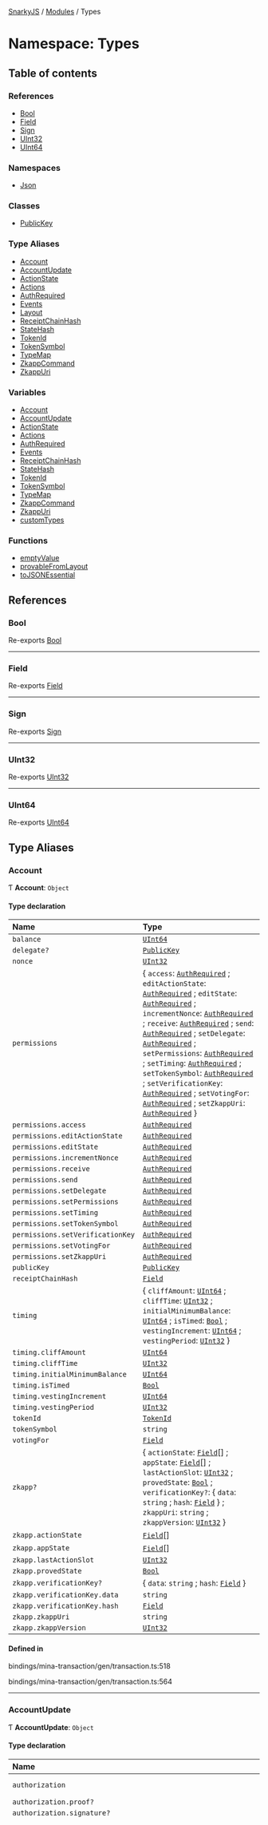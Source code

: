 [SnarkyJS](../README.md) / [Modules](../modules.md) / Types

# Namespace: Types

## Table of contents

### References

- [Bool](Types.md#bool)
- [Field](Types.md#field)
- [Sign](Types.md#sign)
- [UInt32](Types.md#uint32)
- [UInt64](Types.md#uint64)

### Namespaces

- [Json](Types.Json.md)

### Classes

- [PublicKey](../classes/Types.PublicKey.md)

### Type Aliases

- [Account](Types.md#account)
- [AccountUpdate](Types.md#accountupdate)
- [ActionState](Types.md#actionstate)
- [Actions](Types.md#actions)
- [AuthRequired](Types.md#authrequired)
- [Events](Types.md#events)
- [Layout](Types.md#layout)
- [ReceiptChainHash](Types.md#receiptchainhash)
- [StateHash](Types.md#statehash)
- [TokenId](Types.md#tokenid)
- [TokenSymbol](Types.md#tokensymbol)
- [TypeMap](Types.md#typemap)
- [ZkappCommand](Types.md#zkappcommand)
- [ZkappUri](Types.md#zkappuri)

### Variables

- [Account](Types.md#account-1)
- [AccountUpdate](Types.md#accountupdate-1)
- [ActionState](Types.md#actionstate-1)
- [Actions](Types.md#actions-1)
- [AuthRequired](Types.md#authrequired-1)
- [Events](Types.md#events-1)
- [ReceiptChainHash](Types.md#receiptchainhash-1)
- [StateHash](Types.md#statehash-1)
- [TokenId](Types.md#tokenid-1)
- [TokenSymbol](Types.md#tokensymbol-1)
- [TypeMap](Types.md#typemap-1)
- [ZkappCommand](Types.md#zkappcommand-1)
- [ZkappUri](Types.md#zkappuri-1)
- [customTypes](Types.md#customtypes)

### Functions

- [emptyValue](Types.md#emptyvalue)
- [provableFromLayout](Types.md#provablefromlayout)
- [toJSONEssential](Types.md#tojsonessential)

## References

### Bool

Re-exports [Bool](../modules.md#bool-1)

___

### Field

Re-exports [Field](../modules.md#field-1)

___

### Sign

Re-exports [Sign](../classes/Sign.md)

___

### UInt32

Re-exports [UInt32](../classes/UInt32.md)

___

### UInt64

Re-exports [UInt64](../classes/UInt64.md)

## Type Aliases

### Account

Ƭ **Account**: `Object`

#### Type declaration

| Name | Type |
| :------ | :------ |
| `balance` | [`UInt64`](../classes/UInt64.md) |
| `delegate?` | [`PublicKey`](../classes/Types.PublicKey.md) |
| `nonce` | [`UInt32`](../classes/UInt32.md) |
| `permissions` | { `access`: [`AuthRequired`](Types.md#authrequired-1) ; `editActionState`: [`AuthRequired`](Types.md#authrequired-1) ; `editState`: [`AuthRequired`](Types.md#authrequired-1) ; `incrementNonce`: [`AuthRequired`](Types.md#authrequired-1) ; `receive`: [`AuthRequired`](Types.md#authrequired-1) ; `send`: [`AuthRequired`](Types.md#authrequired-1) ; `setDelegate`: [`AuthRequired`](Types.md#authrequired-1) ; `setPermissions`: [`AuthRequired`](Types.md#authrequired-1) ; `setTiming`: [`AuthRequired`](Types.md#authrequired-1) ; `setTokenSymbol`: [`AuthRequired`](Types.md#authrequired-1) ; `setVerificationKey`: [`AuthRequired`](Types.md#authrequired-1) ; `setVotingFor`: [`AuthRequired`](Types.md#authrequired-1) ; `setZkappUri`: [`AuthRequired`](Types.md#authrequired-1)  } |
| `permissions.access` | [`AuthRequired`](Types.md#authrequired-1) |
| `permissions.editActionState` | [`AuthRequired`](Types.md#authrequired-1) |
| `permissions.editState` | [`AuthRequired`](Types.md#authrequired-1) |
| `permissions.incrementNonce` | [`AuthRequired`](Types.md#authrequired-1) |
| `permissions.receive` | [`AuthRequired`](Types.md#authrequired-1) |
| `permissions.send` | [`AuthRequired`](Types.md#authrequired-1) |
| `permissions.setDelegate` | [`AuthRequired`](Types.md#authrequired-1) |
| `permissions.setPermissions` | [`AuthRequired`](Types.md#authrequired-1) |
| `permissions.setTiming` | [`AuthRequired`](Types.md#authrequired-1) |
| `permissions.setTokenSymbol` | [`AuthRequired`](Types.md#authrequired-1) |
| `permissions.setVerificationKey` | [`AuthRequired`](Types.md#authrequired-1) |
| `permissions.setVotingFor` | [`AuthRequired`](Types.md#authrequired-1) |
| `permissions.setZkappUri` | [`AuthRequired`](Types.md#authrequired-1) |
| `publicKey` | [`PublicKey`](../classes/Types.PublicKey.md) |
| `receiptChainHash` | [`Field`](../modules.md#field-1) |
| `timing` | { `cliffAmount`: [`UInt64`](../classes/UInt64.md) ; `cliffTime`: [`UInt32`](../classes/UInt32.md) ; `initialMinimumBalance`: [`UInt64`](../classes/UInt64.md) ; `isTimed`: [`Bool`](../modules.md#bool-1) ; `vestingIncrement`: [`UInt64`](../classes/UInt64.md) ; `vestingPeriod`: [`UInt32`](../classes/UInt32.md)  } |
| `timing.cliffAmount` | [`UInt64`](../classes/UInt64.md) |
| `timing.cliffTime` | [`UInt32`](../classes/UInt32.md) |
| `timing.initialMinimumBalance` | [`UInt64`](../classes/UInt64.md) |
| `timing.isTimed` | [`Bool`](../modules.md#bool-1) |
| `timing.vestingIncrement` | [`UInt64`](../classes/UInt64.md) |
| `timing.vestingPeriod` | [`UInt32`](../classes/UInt32.md) |
| `tokenId` | [`TokenId`](Types.md#tokenid-1) |
| `tokenSymbol` | `string` |
| `votingFor` | [`Field`](../modules.md#field-1) |
| `zkapp?` | { `actionState`: [`Field`](../modules.md#field-1)[] ; `appState`: [`Field`](../modules.md#field-1)[] ; `lastActionSlot`: [`UInt32`](../classes/UInt32.md) ; `provedState`: [`Bool`](../modules.md#bool-1) ; `verificationKey?`: { `data`: `string` ; `hash`: [`Field`](../modules.md#field-1)  } ; `zkappUri`: `string` ; `zkappVersion`: [`UInt32`](../classes/UInt32.md)  } |
| `zkapp.actionState` | [`Field`](../modules.md#field-1)[] |
| `zkapp.appState` | [`Field`](../modules.md#field-1)[] |
| `zkapp.lastActionSlot` | [`UInt32`](../classes/UInt32.md) |
| `zkapp.provedState` | [`Bool`](../modules.md#bool-1) |
| `zkapp.verificationKey?` | { `data`: `string` ; `hash`: [`Field`](../modules.md#field-1)  } |
| `zkapp.verificationKey.data` | `string` |
| `zkapp.verificationKey.hash` | [`Field`](../modules.md#field-1) |
| `zkapp.zkappUri` | `string` |
| `zkapp.zkappVersion` | [`UInt32`](../classes/UInt32.md) |

#### Defined in

bindings/mina-transaction/gen/transaction.ts:518

bindings/mina-transaction/gen/transaction.ts:564

___

### AccountUpdate

Ƭ **AccountUpdate**: `Object`

#### Type declaration

| Name | Type |
| :------ | :------ |
| `authorization` | { `proof?`: `string` ; `signature?`: `string`  } |
| `authorization.proof?` | `string` |
| `authorization.signature?` | `string` |
| `body` | { `actions`: { `data`: [`Field`](../modules.md#field-1)[][] ; `hash`: [`Field`](../modules.md#field-1)  } ; `authorizationKind`: { `isProved`: [`Bool`](../modules.md#bool-1) ; `isSigned`: [`Bool`](../modules.md#bool-1) ; `verificationKeyHash`: [`Field`](../modules.md#field-1)  } ; `balanceChange`: { `magnitude`: [`UInt64`](../classes/UInt64.md) ; `sgn`: [`Sign`](../classes/Sign.md)  } ; `callData`: [`Field`](../modules.md#field-1) ; `callDepth`: `number` ; `events`: { `data`: [`Field`](../modules.md#field-1)[][] ; `hash`: [`Field`](../modules.md#field-1)  } ; `implicitAccountCreationFee`: [`Bool`](../modules.md#bool-1) ; `incrementNonce`: [`Bool`](../modules.md#bool-1) ; `mayUseToken`: { `inheritFromParent`: [`Bool`](../modules.md#bool-1) ; `parentsOwnToken`: [`Bool`](../modules.md#bool-1)  } ; `preconditions`: { `account`: { `actionState`: { `isSome`: [`Bool`](../modules.md#bool-1) ; `value`: [`Field`](../modules.md#field-1)  } ; `balance`: { `isSome`: [`Bool`](../modules.md#bool-1) ; `value`: { `lower`: [`UInt64`](../classes/UInt64.md) ; `upper`: [`UInt64`](../classes/UInt64.md)  }  } ; `delegate`: { `isSome`: [`Bool`](../modules.md#bool-1) ; `value`: [`PublicKey`](../classes/Types.PublicKey.md)  } ; `isNew`: { `isSome`: [`Bool`](../modules.md#bool-1) ; `value`: [`Bool`](../modules.md#bool-1)  } ; `nonce`: { `isSome`: [`Bool`](../modules.md#bool-1) ; `value`: { `lower`: [`UInt32`](../classes/UInt32.md) ; `upper`: [`UInt32`](../classes/UInt32.md)  }  } ; `provedState`: { `isSome`: [`Bool`](../modules.md#bool-1) ; `value`: [`Bool`](../modules.md#bool-1)  } ; `receiptChainHash`: { `isSome`: [`Bool`](../modules.md#bool-1) ; `value`: [`Field`](../modules.md#field-1)  } ; `state`: { `isSome`: [`Bool`](../modules.md#bool-1) ; `value`: [`Field`](../modules.md#field-1)  }[]  } ; `network`: { `blockchainLength`: { `isSome`: [`Bool`](../modules.md#bool-1) ; `value`: { `lower`: [`UInt32`](../classes/UInt32.md) ; `upper`: [`UInt32`](../classes/UInt32.md)  }  } ; `globalSlotSinceGenesis`: { `isSome`: [`Bool`](../modules.md#bool-1) ; `value`: { `lower`: [`UInt32`](../classes/UInt32.md) ; `upper`: [`UInt32`](../classes/UInt32.md)  }  } ; `minWindowDensity`: { `isSome`: [`Bool`](../modules.md#bool-1) ; `value`: { `lower`: [`UInt32`](../classes/UInt32.md) ; `upper`: [`UInt32`](../classes/UInt32.md)  }  } ; `nextEpochData`: { `epochLength`: { `isSome`: [`Bool`](../modules.md#bool-1) ; `value`: { `lower`: [`UInt32`](../classes/UInt32.md) ; `upper`: [`UInt32`](../classes/UInt32.md)  }  } ; `ledger`: { `hash`: { `isSome`: [`Bool`](../modules.md#bool-1) ; `value`: [`Field`](../modules.md#field-1)  } ; `totalCurrency`: { `isSome`: [`Bool`](../modules.md#bool-1) ; `value`: { `lower`: [`UInt64`](../classes/UInt64.md) ; `upper`: [`UInt64`](../classes/UInt64.md)  }  }  } ; `lockCheckpoint`: { `isSome`: [`Bool`](../modules.md#bool-1) ; `value`: [`Field`](../modules.md#field-1)  } ; `seed`: { `isSome`: [`Bool`](../modules.md#bool-1) ; `value`: [`Field`](../modules.md#field-1)  } ; `startCheckpoint`: { `isSome`: [`Bool`](../modules.md#bool-1) ; `value`: [`Field`](../modules.md#field-1)  }  } ; `snarkedLedgerHash`: { `isSome`: [`Bool`](../modules.md#bool-1) ; `value`: [`Field`](../modules.md#field-1)  } ; `stakingEpochData`: { `epochLength`: { `isSome`: [`Bool`](../modules.md#bool-1) ; `value`: { `lower`: [`UInt32`](../classes/UInt32.md) ; `upper`: [`UInt32`](../classes/UInt32.md)  }  } ; `ledger`: { `hash`: { `isSome`: [`Bool`](../modules.md#bool-1) ; `value`: [`Field`](../modules.md#field-1)  } ; `totalCurrency`: { `isSome`: [`Bool`](../modules.md#bool-1) ; `value`: { `lower`: [`UInt64`](../classes/UInt64.md) ; `upper`: [`UInt64`](../classes/UInt64.md)  }  }  } ; `lockCheckpoint`: { `isSome`: [`Bool`](../modules.md#bool-1) ; `value`: [`Field`](../modules.md#field-1)  } ; `seed`: { `isSome`: [`Bool`](../modules.md#bool-1) ; `value`: [`Field`](../modules.md#field-1)  } ; `startCheckpoint`: { `isSome`: [`Bool`](../modules.md#bool-1) ; `value`: [`Field`](../modules.md#field-1)  }  } ; `totalCurrency`: { `isSome`: [`Bool`](../modules.md#bool-1) ; `value`: { `lower`: [`UInt64`](../classes/UInt64.md) ; `upper`: [`UInt64`](../classes/UInt64.md)  }  }  } ; `validWhile`: { `isSome`: [`Bool`](../modules.md#bool-1) ; `value`: { `lower`: [`UInt32`](../classes/UInt32.md) ; `upper`: [`UInt32`](../classes/UInt32.md)  }  }  } ; `publicKey`: [`PublicKey`](../classes/Types.PublicKey.md) ; `tokenId`: [`TokenId`](Types.md#tokenid-1) ; `update`: { `appState`: { `isSome`: [`Bool`](../modules.md#bool-1) ; `value`: [`Field`](../modules.md#field-1)  }[] ; `delegate`: { `isSome`: [`Bool`](../modules.md#bool-1) ; `value`: [`PublicKey`](../classes/Types.PublicKey.md)  } ; `permissions`: { `isSome`: [`Bool`](../modules.md#bool-1) ; `value`: { `access`: [`AuthRequired`](Types.md#authrequired-1) ; `editActionState`: [`AuthRequired`](Types.md#authrequired-1) ; `editState`: [`AuthRequired`](Types.md#authrequired-1) ; `incrementNonce`: [`AuthRequired`](Types.md#authrequired-1) ; `receive`: [`AuthRequired`](Types.md#authrequired-1) ; `send`: [`AuthRequired`](Types.md#authrequired-1) ; `setDelegate`: [`AuthRequired`](Types.md#authrequired-1) ; `setPermissions`: [`AuthRequired`](Types.md#authrequired-1) ; `setTiming`: [`AuthRequired`](Types.md#authrequired-1) ; `setTokenSymbol`: [`AuthRequired`](Types.md#authrequired-1) ; `setVerificationKey`: [`AuthRequired`](Types.md#authrequired-1) ; `setVotingFor`: [`AuthRequired`](Types.md#authrequired-1) ; `setZkappUri`: [`AuthRequired`](Types.md#authrequired-1)  }  } ; `timing`: { `isSome`: [`Bool`](../modules.md#bool-1) ; `value`: { `cliffAmount`: [`UInt64`](../classes/UInt64.md) ; `cliffTime`: [`UInt32`](../classes/UInt32.md) ; `initialMinimumBalance`: [`UInt64`](../classes/UInt64.md) ; `vestingIncrement`: [`UInt64`](../classes/UInt64.md) ; `vestingPeriod`: [`UInt32`](../classes/UInt32.md)  }  } ; `tokenSymbol`: { `isSome`: [`Bool`](../modules.md#bool-1) ; `value`: { `field`: [`Field`](../modules.md#field-1) ; `symbol`: `string`  }  } ; `verificationKey`: { `isSome`: [`Bool`](../modules.md#bool-1) ; `value`: { `data`: `string` ; `hash`: [`Field`](../modules.md#field-1)  }  } ; `votingFor`: { `isSome`: [`Bool`](../modules.md#bool-1) ; `value`: [`Field`](../modules.md#field-1)  } ; `zkappUri`: { `isSome`: [`Bool`](../modules.md#bool-1) ; `value`: { `data`: `string` ; `hash`: [`Field`](../modules.md#field-1)  }  }  } ; `useFullCommitment`: [`Bool`](../modules.md#bool-1)  } |
| `body.actions` | { `data`: [`Field`](../modules.md#field-1)[][] ; `hash`: [`Field`](../modules.md#field-1)  } |
| `body.actions.data` | [`Field`](../modules.md#field-1)[][] |
| `body.actions.hash` | [`Field`](../modules.md#field-1) |
| `body.authorizationKind` | { `isProved`: [`Bool`](../modules.md#bool-1) ; `isSigned`: [`Bool`](../modules.md#bool-1) ; `verificationKeyHash`: [`Field`](../modules.md#field-1)  } |
| `body.authorizationKind.isProved` | [`Bool`](../modules.md#bool-1) |
| `body.authorizationKind.isSigned` | [`Bool`](../modules.md#bool-1) |
| `body.authorizationKind.verificationKeyHash` | [`Field`](../modules.md#field-1) |
| `body.balanceChange` | { `magnitude`: [`UInt64`](../classes/UInt64.md) ; `sgn`: [`Sign`](../classes/Sign.md)  } |
| `body.balanceChange.magnitude` | [`UInt64`](../classes/UInt64.md) |
| `body.balanceChange.sgn` | [`Sign`](../classes/Sign.md) |
| `body.callData` | [`Field`](../modules.md#field-1) |
| `body.callDepth` | `number` |
| `body.events` | { `data`: [`Field`](../modules.md#field-1)[][] ; `hash`: [`Field`](../modules.md#field-1)  } |
| `body.events.data` | [`Field`](../modules.md#field-1)[][] |
| `body.events.hash` | [`Field`](../modules.md#field-1) |
| `body.implicitAccountCreationFee` | [`Bool`](../modules.md#bool-1) |
| `body.incrementNonce` | [`Bool`](../modules.md#bool-1) |
| `body.mayUseToken` | { `inheritFromParent`: [`Bool`](../modules.md#bool-1) ; `parentsOwnToken`: [`Bool`](../modules.md#bool-1)  } |
| `body.mayUseToken.inheritFromParent` | [`Bool`](../modules.md#bool-1) |
| `body.mayUseToken.parentsOwnToken` | [`Bool`](../modules.md#bool-1) |
| `body.preconditions` | { `account`: { `actionState`: { `isSome`: [`Bool`](../modules.md#bool-1) ; `value`: [`Field`](../modules.md#field-1)  } ; `balance`: { `isSome`: [`Bool`](../modules.md#bool-1) ; `value`: { `lower`: [`UInt64`](../classes/UInt64.md) ; `upper`: [`UInt64`](../classes/UInt64.md)  }  } ; `delegate`: { `isSome`: [`Bool`](../modules.md#bool-1) ; `value`: [`PublicKey`](../classes/Types.PublicKey.md)  } ; `isNew`: { `isSome`: [`Bool`](../modules.md#bool-1) ; `value`: [`Bool`](../modules.md#bool-1)  } ; `nonce`: { `isSome`: [`Bool`](../modules.md#bool-1) ; `value`: { `lower`: [`UInt32`](../classes/UInt32.md) ; `upper`: [`UInt32`](../classes/UInt32.md)  }  } ; `provedState`: { `isSome`: [`Bool`](../modules.md#bool-1) ; `value`: [`Bool`](../modules.md#bool-1)  } ; `receiptChainHash`: { `isSome`: [`Bool`](../modules.md#bool-1) ; `value`: [`Field`](../modules.md#field-1)  } ; `state`: { `isSome`: [`Bool`](../modules.md#bool-1) ; `value`: [`Field`](../modules.md#field-1)  }[]  } ; `network`: { `blockchainLength`: { `isSome`: [`Bool`](../modules.md#bool-1) ; `value`: { `lower`: [`UInt32`](../classes/UInt32.md) ; `upper`: [`UInt32`](../classes/UInt32.md)  }  } ; `globalSlotSinceGenesis`: { `isSome`: [`Bool`](../modules.md#bool-1) ; `value`: { `lower`: [`UInt32`](../classes/UInt32.md) ; `upper`: [`UInt32`](../classes/UInt32.md)  }  } ; `minWindowDensity`: { `isSome`: [`Bool`](../modules.md#bool-1) ; `value`: { `lower`: [`UInt32`](../classes/UInt32.md) ; `upper`: [`UInt32`](../classes/UInt32.md)  }  } ; `nextEpochData`: { `epochLength`: { `isSome`: [`Bool`](../modules.md#bool-1) ; `value`: { `lower`: [`UInt32`](../classes/UInt32.md) ; `upper`: [`UInt32`](../classes/UInt32.md)  }  } ; `ledger`: { `hash`: { `isSome`: [`Bool`](../modules.md#bool-1) ; `value`: [`Field`](../modules.md#field-1)  } ; `totalCurrency`: { `isSome`: [`Bool`](../modules.md#bool-1) ; `value`: { `lower`: [`UInt64`](../classes/UInt64.md) ; `upper`: [`UInt64`](../classes/UInt64.md)  }  }  } ; `lockCheckpoint`: { `isSome`: [`Bool`](../modules.md#bool-1) ; `value`: [`Field`](../modules.md#field-1)  } ; `seed`: { `isSome`: [`Bool`](../modules.md#bool-1) ; `value`: [`Field`](../modules.md#field-1)  } ; `startCheckpoint`: { `isSome`: [`Bool`](../modules.md#bool-1) ; `value`: [`Field`](../modules.md#field-1)  }  } ; `snarkedLedgerHash`: { `isSome`: [`Bool`](../modules.md#bool-1) ; `value`: [`Field`](../modules.md#field-1)  } ; `stakingEpochData`: { `epochLength`: { `isSome`: [`Bool`](../modules.md#bool-1) ; `value`: { `lower`: [`UInt32`](../classes/UInt32.md) ; `upper`: [`UInt32`](../classes/UInt32.md)  }  } ; `ledger`: { `hash`: { `isSome`: [`Bool`](../modules.md#bool-1) ; `value`: [`Field`](../modules.md#field-1)  } ; `totalCurrency`: { `isSome`: [`Bool`](../modules.md#bool-1) ; `value`: { `lower`: [`UInt64`](../classes/UInt64.md) ; `upper`: [`UInt64`](../classes/UInt64.md)  }  }  } ; `lockCheckpoint`: { `isSome`: [`Bool`](../modules.md#bool-1) ; `value`: [`Field`](../modules.md#field-1)  } ; `seed`: { `isSome`: [`Bool`](../modules.md#bool-1) ; `value`: [`Field`](../modules.md#field-1)  } ; `startCheckpoint`: { `isSome`: [`Bool`](../modules.md#bool-1) ; `value`: [`Field`](../modules.md#field-1)  }  } ; `totalCurrency`: { `isSome`: [`Bool`](../modules.md#bool-1) ; `value`: { `lower`: [`UInt64`](../classes/UInt64.md) ; `upper`: [`UInt64`](../classes/UInt64.md)  }  }  } ; `validWhile`: { `isSome`: [`Bool`](../modules.md#bool-1) ; `value`: { `lower`: [`UInt32`](../classes/UInt32.md) ; `upper`: [`UInt32`](../classes/UInt32.md)  }  }  } |
| `body.preconditions.account` | { `actionState`: { `isSome`: [`Bool`](../modules.md#bool-1) ; `value`: [`Field`](../modules.md#field-1)  } ; `balance`: { `isSome`: [`Bool`](../modules.md#bool-1) ; `value`: { `lower`: [`UInt64`](../classes/UInt64.md) ; `upper`: [`UInt64`](../classes/UInt64.md)  }  } ; `delegate`: { `isSome`: [`Bool`](../modules.md#bool-1) ; `value`: [`PublicKey`](../classes/Types.PublicKey.md)  } ; `isNew`: { `isSome`: [`Bool`](../modules.md#bool-1) ; `value`: [`Bool`](../modules.md#bool-1)  } ; `nonce`: { `isSome`: [`Bool`](../modules.md#bool-1) ; `value`: { `lower`: [`UInt32`](../classes/UInt32.md) ; `upper`: [`UInt32`](../classes/UInt32.md)  }  } ; `provedState`: { `isSome`: [`Bool`](../modules.md#bool-1) ; `value`: [`Bool`](../modules.md#bool-1)  } ; `receiptChainHash`: { `isSome`: [`Bool`](../modules.md#bool-1) ; `value`: [`Field`](../modules.md#field-1)  } ; `state`: { `isSome`: [`Bool`](../modules.md#bool-1) ; `value`: [`Field`](../modules.md#field-1)  }[]  } |
| `body.preconditions.account.actionState` | { `isSome`: [`Bool`](../modules.md#bool-1) ; `value`: [`Field`](../modules.md#field-1)  } |
| `body.preconditions.account.actionState.isSome` | [`Bool`](../modules.md#bool-1) |
| `body.preconditions.account.actionState.value` | [`Field`](../modules.md#field-1) |
| `body.preconditions.account.balance` | { `isSome`: [`Bool`](../modules.md#bool-1) ; `value`: { `lower`: [`UInt64`](../classes/UInt64.md) ; `upper`: [`UInt64`](../classes/UInt64.md)  }  } |
| `body.preconditions.account.balance.isSome` | [`Bool`](../modules.md#bool-1) |
| `body.preconditions.account.balance.value` | { `lower`: [`UInt64`](../classes/UInt64.md) ; `upper`: [`UInt64`](../classes/UInt64.md)  } |
| `body.preconditions.account.balance.value.lower` | [`UInt64`](../classes/UInt64.md) |
| `body.preconditions.account.balance.value.upper` | [`UInt64`](../classes/UInt64.md) |
| `body.preconditions.account.delegate` | { `isSome`: [`Bool`](../modules.md#bool-1) ; `value`: [`PublicKey`](../classes/Types.PublicKey.md)  } |
| `body.preconditions.account.delegate.isSome` | [`Bool`](../modules.md#bool-1) |
| `body.preconditions.account.delegate.value` | [`PublicKey`](../classes/Types.PublicKey.md) |
| `body.preconditions.account.isNew` | { `isSome`: [`Bool`](../modules.md#bool-1) ; `value`: [`Bool`](../modules.md#bool-1)  } |
| `body.preconditions.account.isNew.isSome` | [`Bool`](../modules.md#bool-1) |
| `body.preconditions.account.isNew.value` | [`Bool`](../modules.md#bool-1) |
| `body.preconditions.account.nonce` | { `isSome`: [`Bool`](../modules.md#bool-1) ; `value`: { `lower`: [`UInt32`](../classes/UInt32.md) ; `upper`: [`UInt32`](../classes/UInt32.md)  }  } |
| `body.preconditions.account.nonce.isSome` | [`Bool`](../modules.md#bool-1) |
| `body.preconditions.account.nonce.value` | { `lower`: [`UInt32`](../classes/UInt32.md) ; `upper`: [`UInt32`](../classes/UInt32.md)  } |
| `body.preconditions.account.nonce.value.lower` | [`UInt32`](../classes/UInt32.md) |
| `body.preconditions.account.nonce.value.upper` | [`UInt32`](../classes/UInt32.md) |
| `body.preconditions.account.provedState` | { `isSome`: [`Bool`](../modules.md#bool-1) ; `value`: [`Bool`](../modules.md#bool-1)  } |
| `body.preconditions.account.provedState.isSome` | [`Bool`](../modules.md#bool-1) |
| `body.preconditions.account.provedState.value` | [`Bool`](../modules.md#bool-1) |
| `body.preconditions.account.receiptChainHash` | { `isSome`: [`Bool`](../modules.md#bool-1) ; `value`: [`Field`](../modules.md#field-1)  } |
| `body.preconditions.account.receiptChainHash.isSome` | [`Bool`](../modules.md#bool-1) |
| `body.preconditions.account.receiptChainHash.value` | [`Field`](../modules.md#field-1) |
| `body.preconditions.account.state` | { `isSome`: [`Bool`](../modules.md#bool-1) ; `value`: [`Field`](../modules.md#field-1)  }[] |
| `body.preconditions.network` | { `blockchainLength`: { `isSome`: [`Bool`](../modules.md#bool-1) ; `value`: { `lower`: [`UInt32`](../classes/UInt32.md) ; `upper`: [`UInt32`](../classes/UInt32.md)  }  } ; `globalSlotSinceGenesis`: { `isSome`: [`Bool`](../modules.md#bool-1) ; `value`: { `lower`: [`UInt32`](../classes/UInt32.md) ; `upper`: [`UInt32`](../classes/UInt32.md)  }  } ; `minWindowDensity`: { `isSome`: [`Bool`](../modules.md#bool-1) ; `value`: { `lower`: [`UInt32`](../classes/UInt32.md) ; `upper`: [`UInt32`](../classes/UInt32.md)  }  } ; `nextEpochData`: { `epochLength`: { `isSome`: [`Bool`](../modules.md#bool-1) ; `value`: { `lower`: [`UInt32`](../classes/UInt32.md) ; `upper`: [`UInt32`](../classes/UInt32.md)  }  } ; `ledger`: { `hash`: { `isSome`: [`Bool`](../modules.md#bool-1) ; `value`: [`Field`](../modules.md#field-1)  } ; `totalCurrency`: { `isSome`: [`Bool`](../modules.md#bool-1) ; `value`: { `lower`: [`UInt64`](../classes/UInt64.md) ; `upper`: [`UInt64`](../classes/UInt64.md)  }  }  } ; `lockCheckpoint`: { `isSome`: [`Bool`](../modules.md#bool-1) ; `value`: [`Field`](../modules.md#field-1)  } ; `seed`: { `isSome`: [`Bool`](../modules.md#bool-1) ; `value`: [`Field`](../modules.md#field-1)  } ; `startCheckpoint`: { `isSome`: [`Bool`](../modules.md#bool-1) ; `value`: [`Field`](../modules.md#field-1)  }  } ; `snarkedLedgerHash`: { `isSome`: [`Bool`](../modules.md#bool-1) ; `value`: [`Field`](../modules.md#field-1)  } ; `stakingEpochData`: { `epochLength`: { `isSome`: [`Bool`](../modules.md#bool-1) ; `value`: { `lower`: [`UInt32`](../classes/UInt32.md) ; `upper`: [`UInt32`](../classes/UInt32.md)  }  } ; `ledger`: { `hash`: { `isSome`: [`Bool`](../modules.md#bool-1) ; `value`: [`Field`](../modules.md#field-1)  } ; `totalCurrency`: { `isSome`: [`Bool`](../modules.md#bool-1) ; `value`: { `lower`: [`UInt64`](../classes/UInt64.md) ; `upper`: [`UInt64`](../classes/UInt64.md)  }  }  } ; `lockCheckpoint`: { `isSome`: [`Bool`](../modules.md#bool-1) ; `value`: [`Field`](../modules.md#field-1)  } ; `seed`: { `isSome`: [`Bool`](../modules.md#bool-1) ; `value`: [`Field`](../modules.md#field-1)  } ; `startCheckpoint`: { `isSome`: [`Bool`](../modules.md#bool-1) ; `value`: [`Field`](../modules.md#field-1)  }  } ; `totalCurrency`: { `isSome`: [`Bool`](../modules.md#bool-1) ; `value`: { `lower`: [`UInt64`](../classes/UInt64.md) ; `upper`: [`UInt64`](../classes/UInt64.md)  }  }  } |
| `body.preconditions.network.blockchainLength` | { `isSome`: [`Bool`](../modules.md#bool-1) ; `value`: { `lower`: [`UInt32`](../classes/UInt32.md) ; `upper`: [`UInt32`](../classes/UInt32.md)  }  } |
| `body.preconditions.network.blockchainLength.isSome` | [`Bool`](../modules.md#bool-1) |
| `body.preconditions.network.blockchainLength.value` | { `lower`: [`UInt32`](../classes/UInt32.md) ; `upper`: [`UInt32`](../classes/UInt32.md)  } |
| `body.preconditions.network.blockchainLength.value.lower` | [`UInt32`](../classes/UInt32.md) |
| `body.preconditions.network.blockchainLength.value.upper` | [`UInt32`](../classes/UInt32.md) |
| `body.preconditions.network.globalSlotSinceGenesis` | { `isSome`: [`Bool`](../modules.md#bool-1) ; `value`: { `lower`: [`UInt32`](../classes/UInt32.md) ; `upper`: [`UInt32`](../classes/UInt32.md)  }  } |
| `body.preconditions.network.globalSlotSinceGenesis.isSome` | [`Bool`](../modules.md#bool-1) |
| `body.preconditions.network.globalSlotSinceGenesis.value` | { `lower`: [`UInt32`](../classes/UInt32.md) ; `upper`: [`UInt32`](../classes/UInt32.md)  } |
| `body.preconditions.network.globalSlotSinceGenesis.value.lower` | [`UInt32`](../classes/UInt32.md) |
| `body.preconditions.network.globalSlotSinceGenesis.value.upper` | [`UInt32`](../classes/UInt32.md) |
| `body.preconditions.network.minWindowDensity` | { `isSome`: [`Bool`](../modules.md#bool-1) ; `value`: { `lower`: [`UInt32`](../classes/UInt32.md) ; `upper`: [`UInt32`](../classes/UInt32.md)  }  } |
| `body.preconditions.network.minWindowDensity.isSome` | [`Bool`](../modules.md#bool-1) |
| `body.preconditions.network.minWindowDensity.value` | { `lower`: [`UInt32`](../classes/UInt32.md) ; `upper`: [`UInt32`](../classes/UInt32.md)  } |
| `body.preconditions.network.minWindowDensity.value.lower` | [`UInt32`](../classes/UInt32.md) |
| `body.preconditions.network.minWindowDensity.value.upper` | [`UInt32`](../classes/UInt32.md) |
| `body.preconditions.network.nextEpochData` | { `epochLength`: { `isSome`: [`Bool`](../modules.md#bool-1) ; `value`: { `lower`: [`UInt32`](../classes/UInt32.md) ; `upper`: [`UInt32`](../classes/UInt32.md)  }  } ; `ledger`: { `hash`: { `isSome`: [`Bool`](../modules.md#bool-1) ; `value`: [`Field`](../modules.md#field-1)  } ; `totalCurrency`: { `isSome`: [`Bool`](../modules.md#bool-1) ; `value`: { `lower`: [`UInt64`](../classes/UInt64.md) ; `upper`: [`UInt64`](../classes/UInt64.md)  }  }  } ; `lockCheckpoint`: { `isSome`: [`Bool`](../modules.md#bool-1) ; `value`: [`Field`](../modules.md#field-1)  } ; `seed`: { `isSome`: [`Bool`](../modules.md#bool-1) ; `value`: [`Field`](../modules.md#field-1)  } ; `startCheckpoint`: { `isSome`: [`Bool`](../modules.md#bool-1) ; `value`: [`Field`](../modules.md#field-1)  }  } |
| `body.preconditions.network.nextEpochData.epochLength` | { `isSome`: [`Bool`](../modules.md#bool-1) ; `value`: { `lower`: [`UInt32`](../classes/UInt32.md) ; `upper`: [`UInt32`](../classes/UInt32.md)  }  } |
| `body.preconditions.network.nextEpochData.epochLength.isSome` | [`Bool`](../modules.md#bool-1) |
| `body.preconditions.network.nextEpochData.epochLength.value` | { `lower`: [`UInt32`](../classes/UInt32.md) ; `upper`: [`UInt32`](../classes/UInt32.md)  } |
| `body.preconditions.network.nextEpochData.epochLength.value.lower` | [`UInt32`](../classes/UInt32.md) |
| `body.preconditions.network.nextEpochData.epochLength.value.upper` | [`UInt32`](../classes/UInt32.md) |
| `body.preconditions.network.nextEpochData.ledger` | { `hash`: { `isSome`: [`Bool`](../modules.md#bool-1) ; `value`: [`Field`](../modules.md#field-1)  } ; `totalCurrency`: { `isSome`: [`Bool`](../modules.md#bool-1) ; `value`: { `lower`: [`UInt64`](../classes/UInt64.md) ; `upper`: [`UInt64`](../classes/UInt64.md)  }  }  } |
| `body.preconditions.network.nextEpochData.ledger.hash` | { `isSome`: [`Bool`](../modules.md#bool-1) ; `value`: [`Field`](../modules.md#field-1)  } |
| `body.preconditions.network.nextEpochData.ledger.hash.isSome` | [`Bool`](../modules.md#bool-1) |
| `body.preconditions.network.nextEpochData.ledger.hash.value` | [`Field`](../modules.md#field-1) |
| `body.preconditions.network.nextEpochData.ledger.totalCurrency` | { `isSome`: [`Bool`](../modules.md#bool-1) ; `value`: { `lower`: [`UInt64`](../classes/UInt64.md) ; `upper`: [`UInt64`](../classes/UInt64.md)  }  } |
| `body.preconditions.network.nextEpochData.ledger.totalCurrency.isSome` | [`Bool`](../modules.md#bool-1) |
| `body.preconditions.network.nextEpochData.ledger.totalCurrency.value` | { `lower`: [`UInt64`](../classes/UInt64.md) ; `upper`: [`UInt64`](../classes/UInt64.md)  } |
| `body.preconditions.network.nextEpochData.ledger.totalCurrency.value.lower` | [`UInt64`](../classes/UInt64.md) |
| `body.preconditions.network.nextEpochData.ledger.totalCurrency.value.upper` | [`UInt64`](../classes/UInt64.md) |
| `body.preconditions.network.nextEpochData.lockCheckpoint` | { `isSome`: [`Bool`](../modules.md#bool-1) ; `value`: [`Field`](../modules.md#field-1)  } |
| `body.preconditions.network.nextEpochData.lockCheckpoint.isSome` | [`Bool`](../modules.md#bool-1) |
| `body.preconditions.network.nextEpochData.lockCheckpoint.value` | [`Field`](../modules.md#field-1) |
| `body.preconditions.network.nextEpochData.seed` | { `isSome`: [`Bool`](../modules.md#bool-1) ; `value`: [`Field`](../modules.md#field-1)  } |
| `body.preconditions.network.nextEpochData.seed.isSome` | [`Bool`](../modules.md#bool-1) |
| `body.preconditions.network.nextEpochData.seed.value` | [`Field`](../modules.md#field-1) |
| `body.preconditions.network.nextEpochData.startCheckpoint` | { `isSome`: [`Bool`](../modules.md#bool-1) ; `value`: [`Field`](../modules.md#field-1)  } |
| `body.preconditions.network.nextEpochData.startCheckpoint.isSome` | [`Bool`](../modules.md#bool-1) |
| `body.preconditions.network.nextEpochData.startCheckpoint.value` | [`Field`](../modules.md#field-1) |
| `body.preconditions.network.snarkedLedgerHash` | { `isSome`: [`Bool`](../modules.md#bool-1) ; `value`: [`Field`](../modules.md#field-1)  } |
| `body.preconditions.network.snarkedLedgerHash.isSome` | [`Bool`](../modules.md#bool-1) |
| `body.preconditions.network.snarkedLedgerHash.value` | [`Field`](../modules.md#field-1) |
| `body.preconditions.network.stakingEpochData` | { `epochLength`: { `isSome`: [`Bool`](../modules.md#bool-1) ; `value`: { `lower`: [`UInt32`](../classes/UInt32.md) ; `upper`: [`UInt32`](../classes/UInt32.md)  }  } ; `ledger`: { `hash`: { `isSome`: [`Bool`](../modules.md#bool-1) ; `value`: [`Field`](../modules.md#field-1)  } ; `totalCurrency`: { `isSome`: [`Bool`](../modules.md#bool-1) ; `value`: { `lower`: [`UInt64`](../classes/UInt64.md) ; `upper`: [`UInt64`](../classes/UInt64.md)  }  }  } ; `lockCheckpoint`: { `isSome`: [`Bool`](../modules.md#bool-1) ; `value`: [`Field`](../modules.md#field-1)  } ; `seed`: { `isSome`: [`Bool`](../modules.md#bool-1) ; `value`: [`Field`](../modules.md#field-1)  } ; `startCheckpoint`: { `isSome`: [`Bool`](../modules.md#bool-1) ; `value`: [`Field`](../modules.md#field-1)  }  } |
| `body.preconditions.network.stakingEpochData.epochLength` | { `isSome`: [`Bool`](../modules.md#bool-1) ; `value`: { `lower`: [`UInt32`](../classes/UInt32.md) ; `upper`: [`UInt32`](../classes/UInt32.md)  }  } |
| `body.preconditions.network.stakingEpochData.epochLength.isSome` | [`Bool`](../modules.md#bool-1) |
| `body.preconditions.network.stakingEpochData.epochLength.value` | { `lower`: [`UInt32`](../classes/UInt32.md) ; `upper`: [`UInt32`](../classes/UInt32.md)  } |
| `body.preconditions.network.stakingEpochData.epochLength.value.lower` | [`UInt32`](../classes/UInt32.md) |
| `body.preconditions.network.stakingEpochData.epochLength.value.upper` | [`UInt32`](../classes/UInt32.md) |
| `body.preconditions.network.stakingEpochData.ledger` | { `hash`: { `isSome`: [`Bool`](../modules.md#bool-1) ; `value`: [`Field`](../modules.md#field-1)  } ; `totalCurrency`: { `isSome`: [`Bool`](../modules.md#bool-1) ; `value`: { `lower`: [`UInt64`](../classes/UInt64.md) ; `upper`: [`UInt64`](../classes/UInt64.md)  }  }  } |
| `body.preconditions.network.stakingEpochData.ledger.hash` | { `isSome`: [`Bool`](../modules.md#bool-1) ; `value`: [`Field`](../modules.md#field-1)  } |
| `body.preconditions.network.stakingEpochData.ledger.hash.isSome` | [`Bool`](../modules.md#bool-1) |
| `body.preconditions.network.stakingEpochData.ledger.hash.value` | [`Field`](../modules.md#field-1) |
| `body.preconditions.network.stakingEpochData.ledger.totalCurrency` | { `isSome`: [`Bool`](../modules.md#bool-1) ; `value`: { `lower`: [`UInt64`](../classes/UInt64.md) ; `upper`: [`UInt64`](../classes/UInt64.md)  }  } |
| `body.preconditions.network.stakingEpochData.ledger.totalCurrency.isSome` | [`Bool`](../modules.md#bool-1) |
| `body.preconditions.network.stakingEpochData.ledger.totalCurrency.value` | { `lower`: [`UInt64`](../classes/UInt64.md) ; `upper`: [`UInt64`](../classes/UInt64.md)  } |
| `body.preconditions.network.stakingEpochData.ledger.totalCurrency.value.lower` | [`UInt64`](../classes/UInt64.md) |
| `body.preconditions.network.stakingEpochData.ledger.totalCurrency.value.upper` | [`UInt64`](../classes/UInt64.md) |
| `body.preconditions.network.stakingEpochData.lockCheckpoint` | { `isSome`: [`Bool`](../modules.md#bool-1) ; `value`: [`Field`](../modules.md#field-1)  } |
| `body.preconditions.network.stakingEpochData.lockCheckpoint.isSome` | [`Bool`](../modules.md#bool-1) |
| `body.preconditions.network.stakingEpochData.lockCheckpoint.value` | [`Field`](../modules.md#field-1) |
| `body.preconditions.network.stakingEpochData.seed` | { `isSome`: [`Bool`](../modules.md#bool-1) ; `value`: [`Field`](../modules.md#field-1)  } |
| `body.preconditions.network.stakingEpochData.seed.isSome` | [`Bool`](../modules.md#bool-1) |
| `body.preconditions.network.stakingEpochData.seed.value` | [`Field`](../modules.md#field-1) |
| `body.preconditions.network.stakingEpochData.startCheckpoint` | { `isSome`: [`Bool`](../modules.md#bool-1) ; `value`: [`Field`](../modules.md#field-1)  } |
| `body.preconditions.network.stakingEpochData.startCheckpoint.isSome` | [`Bool`](../modules.md#bool-1) |
| `body.preconditions.network.stakingEpochData.startCheckpoint.value` | [`Field`](../modules.md#field-1) |
| `body.preconditions.network.totalCurrency` | { `isSome`: [`Bool`](../modules.md#bool-1) ; `value`: { `lower`: [`UInt64`](../classes/UInt64.md) ; `upper`: [`UInt64`](../classes/UInt64.md)  }  } |
| `body.preconditions.network.totalCurrency.isSome` | [`Bool`](../modules.md#bool-1) |
| `body.preconditions.network.totalCurrency.value` | { `lower`: [`UInt64`](../classes/UInt64.md) ; `upper`: [`UInt64`](../classes/UInt64.md)  } |
| `body.preconditions.network.totalCurrency.value.lower` | [`UInt64`](../classes/UInt64.md) |
| `body.preconditions.network.totalCurrency.value.upper` | [`UInt64`](../classes/UInt64.md) |
| `body.preconditions.validWhile` | { `isSome`: [`Bool`](../modules.md#bool-1) ; `value`: { `lower`: [`UInt32`](../classes/UInt32.md) ; `upper`: [`UInt32`](../classes/UInt32.md)  }  } |
| `body.preconditions.validWhile.isSome` | [`Bool`](../modules.md#bool-1) |
| `body.preconditions.validWhile.value` | { `lower`: [`UInt32`](../classes/UInt32.md) ; `upper`: [`UInt32`](../classes/UInt32.md)  } |
| `body.preconditions.validWhile.value.lower` | [`UInt32`](../classes/UInt32.md) |
| `body.preconditions.validWhile.value.upper` | [`UInt32`](../classes/UInt32.md) |
| `body.publicKey` | [`PublicKey`](../classes/Types.PublicKey.md) |
| `body.tokenId` | [`TokenId`](Types.md#tokenid-1) |
| `body.update` | { `appState`: { `isSome`: [`Bool`](../modules.md#bool-1) ; `value`: [`Field`](../modules.md#field-1)  }[] ; `delegate`: { `isSome`: [`Bool`](../modules.md#bool-1) ; `value`: [`PublicKey`](../classes/Types.PublicKey.md)  } ; `permissions`: { `isSome`: [`Bool`](../modules.md#bool-1) ; `value`: { `access`: [`AuthRequired`](Types.md#authrequired-1) ; `editActionState`: [`AuthRequired`](Types.md#authrequired-1) ; `editState`: [`AuthRequired`](Types.md#authrequired-1) ; `incrementNonce`: [`AuthRequired`](Types.md#authrequired-1) ; `receive`: [`AuthRequired`](Types.md#authrequired-1) ; `send`: [`AuthRequired`](Types.md#authrequired-1) ; `setDelegate`: [`AuthRequired`](Types.md#authrequired-1) ; `setPermissions`: [`AuthRequired`](Types.md#authrequired-1) ; `setTiming`: [`AuthRequired`](Types.md#authrequired-1) ; `setTokenSymbol`: [`AuthRequired`](Types.md#authrequired-1) ; `setVerificationKey`: [`AuthRequired`](Types.md#authrequired-1) ; `setVotingFor`: [`AuthRequired`](Types.md#authrequired-1) ; `setZkappUri`: [`AuthRequired`](Types.md#authrequired-1)  }  } ; `timing`: { `isSome`: [`Bool`](../modules.md#bool-1) ; `value`: { `cliffAmount`: [`UInt64`](../classes/UInt64.md) ; `cliffTime`: [`UInt32`](../classes/UInt32.md) ; `initialMinimumBalance`: [`UInt64`](../classes/UInt64.md) ; `vestingIncrement`: [`UInt64`](../classes/UInt64.md) ; `vestingPeriod`: [`UInt32`](../classes/UInt32.md)  }  } ; `tokenSymbol`: { `isSome`: [`Bool`](../modules.md#bool-1) ; `value`: { `field`: [`Field`](../modules.md#field-1) ; `symbol`: `string`  }  } ; `verificationKey`: { `isSome`: [`Bool`](../modules.md#bool-1) ; `value`: { `data`: `string` ; `hash`: [`Field`](../modules.md#field-1)  }  } ; `votingFor`: { `isSome`: [`Bool`](../modules.md#bool-1) ; `value`: [`Field`](../modules.md#field-1)  } ; `zkappUri`: { `isSome`: [`Bool`](../modules.md#bool-1) ; `value`: { `data`: `string` ; `hash`: [`Field`](../modules.md#field-1)  }  }  } |
| `body.update.appState` | { `isSome`: [`Bool`](../modules.md#bool-1) ; `value`: [`Field`](../modules.md#field-1)  }[] |
| `body.update.delegate` | { `isSome`: [`Bool`](../modules.md#bool-1) ; `value`: [`PublicKey`](../classes/Types.PublicKey.md)  } |
| `body.update.delegate.isSome` | [`Bool`](../modules.md#bool-1) |
| `body.update.delegate.value` | [`PublicKey`](../classes/Types.PublicKey.md) |
| `body.update.permissions` | { `isSome`: [`Bool`](../modules.md#bool-1) ; `value`: { `access`: [`AuthRequired`](Types.md#authrequired-1) ; `editActionState`: [`AuthRequired`](Types.md#authrequired-1) ; `editState`: [`AuthRequired`](Types.md#authrequired-1) ; `incrementNonce`: [`AuthRequired`](Types.md#authrequired-1) ; `receive`: [`AuthRequired`](Types.md#authrequired-1) ; `send`: [`AuthRequired`](Types.md#authrequired-1) ; `setDelegate`: [`AuthRequired`](Types.md#authrequired-1) ; `setPermissions`: [`AuthRequired`](Types.md#authrequired-1) ; `setTiming`: [`AuthRequired`](Types.md#authrequired-1) ; `setTokenSymbol`: [`AuthRequired`](Types.md#authrequired-1) ; `setVerificationKey`: [`AuthRequired`](Types.md#authrequired-1) ; `setVotingFor`: [`AuthRequired`](Types.md#authrequired-1) ; `setZkappUri`: [`AuthRequired`](Types.md#authrequired-1)  }  } |
| `body.update.permissions.isSome` | [`Bool`](../modules.md#bool-1) |
| `body.update.permissions.value` | { `access`: [`AuthRequired`](Types.md#authrequired-1) ; `editActionState`: [`AuthRequired`](Types.md#authrequired-1) ; `editState`: [`AuthRequired`](Types.md#authrequired-1) ; `incrementNonce`: [`AuthRequired`](Types.md#authrequired-1) ; `receive`: [`AuthRequired`](Types.md#authrequired-1) ; `send`: [`AuthRequired`](Types.md#authrequired-1) ; `setDelegate`: [`AuthRequired`](Types.md#authrequired-1) ; `setPermissions`: [`AuthRequired`](Types.md#authrequired-1) ; `setTiming`: [`AuthRequired`](Types.md#authrequired-1) ; `setTokenSymbol`: [`AuthRequired`](Types.md#authrequired-1) ; `setVerificationKey`: [`AuthRequired`](Types.md#authrequired-1) ; `setVotingFor`: [`AuthRequired`](Types.md#authrequired-1) ; `setZkappUri`: [`AuthRequired`](Types.md#authrequired-1)  } |
| `body.update.permissions.value.access` | [`AuthRequired`](Types.md#authrequired-1) |
| `body.update.permissions.value.editActionState` | [`AuthRequired`](Types.md#authrequired-1) |
| `body.update.permissions.value.editState` | [`AuthRequired`](Types.md#authrequired-1) |
| `body.update.permissions.value.incrementNonce` | [`AuthRequired`](Types.md#authrequired-1) |
| `body.update.permissions.value.receive` | [`AuthRequired`](Types.md#authrequired-1) |
| `body.update.permissions.value.send` | [`AuthRequired`](Types.md#authrequired-1) |
| `body.update.permissions.value.setDelegate` | [`AuthRequired`](Types.md#authrequired-1) |
| `body.update.permissions.value.setPermissions` | [`AuthRequired`](Types.md#authrequired-1) |
| `body.update.permissions.value.setTiming` | [`AuthRequired`](Types.md#authrequired-1) |
| `body.update.permissions.value.setTokenSymbol` | [`AuthRequired`](Types.md#authrequired-1) |
| `body.update.permissions.value.setVerificationKey` | [`AuthRequired`](Types.md#authrequired-1) |
| `body.update.permissions.value.setVotingFor` | [`AuthRequired`](Types.md#authrequired-1) |
| `body.update.permissions.value.setZkappUri` | [`AuthRequired`](Types.md#authrequired-1) |
| `body.update.timing` | { `isSome`: [`Bool`](../modules.md#bool-1) ; `value`: { `cliffAmount`: [`UInt64`](../classes/UInt64.md) ; `cliffTime`: [`UInt32`](../classes/UInt32.md) ; `initialMinimumBalance`: [`UInt64`](../classes/UInt64.md) ; `vestingIncrement`: [`UInt64`](../classes/UInt64.md) ; `vestingPeriod`: [`UInt32`](../classes/UInt32.md)  }  } |
| `body.update.timing.isSome` | [`Bool`](../modules.md#bool-1) |
| `body.update.timing.value` | { `cliffAmount`: [`UInt64`](../classes/UInt64.md) ; `cliffTime`: [`UInt32`](../classes/UInt32.md) ; `initialMinimumBalance`: [`UInt64`](../classes/UInt64.md) ; `vestingIncrement`: [`UInt64`](../classes/UInt64.md) ; `vestingPeriod`: [`UInt32`](../classes/UInt32.md)  } |
| `body.update.timing.value.cliffAmount` | [`UInt64`](../classes/UInt64.md) |
| `body.update.timing.value.cliffTime` | [`UInt32`](../classes/UInt32.md) |
| `body.update.timing.value.initialMinimumBalance` | [`UInt64`](../classes/UInt64.md) |
| `body.update.timing.value.vestingIncrement` | [`UInt64`](../classes/UInt64.md) |
| `body.update.timing.value.vestingPeriod` | [`UInt32`](../classes/UInt32.md) |
| `body.update.tokenSymbol` | { `isSome`: [`Bool`](../modules.md#bool-1) ; `value`: { `field`: [`Field`](../modules.md#field-1) ; `symbol`: `string`  }  } |
| `body.update.tokenSymbol.isSome` | [`Bool`](../modules.md#bool-1) |
| `body.update.tokenSymbol.value` | { `field`: [`Field`](../modules.md#field-1) ; `symbol`: `string`  } |
| `body.update.tokenSymbol.value.field` | [`Field`](../modules.md#field-1) |
| `body.update.tokenSymbol.value.symbol` | `string` |
| `body.update.verificationKey` | { `isSome`: [`Bool`](../modules.md#bool-1) ; `value`: { `data`: `string` ; `hash`: [`Field`](../modules.md#field-1)  }  } |
| `body.update.verificationKey.isSome` | [`Bool`](../modules.md#bool-1) |
| `body.update.verificationKey.value` | { `data`: `string` ; `hash`: [`Field`](../modules.md#field-1)  } |
| `body.update.verificationKey.value.data` | `string` |
| `body.update.verificationKey.value.hash` | [`Field`](../modules.md#field-1) |
| `body.update.votingFor` | { `isSome`: [`Bool`](../modules.md#bool-1) ; `value`: [`Field`](../modules.md#field-1)  } |
| `body.update.votingFor.isSome` | [`Bool`](../modules.md#bool-1) |
| `body.update.votingFor.value` | [`Field`](../modules.md#field-1) |
| `body.update.zkappUri` | { `isSome`: [`Bool`](../modules.md#bool-1) ; `value`: { `data`: `string` ; `hash`: [`Field`](../modules.md#field-1)  }  } |
| `body.update.zkappUri.isSome` | [`Bool`](../modules.md#bool-1) |
| `body.update.zkappUri.value` | { `data`: `string` ; `hash`: [`Field`](../modules.md#field-1)  } |
| `body.update.zkappUri.value.data` | `string` |
| `body.update.zkappUri.value.hash` | [`Field`](../modules.md#field-1) |
| `body.useFullCommitment` | [`Bool`](../modules.md#bool-1) |

#### Defined in

bindings/mina-transaction/gen/transaction.ts:317

bindings/mina-transaction/gen/transaction.ts:514

___

### ActionState

Ƭ **ActionState**: [`Field`](../modules.md#field-1)

#### Defined in

bindings/mina-transaction/transaction-leaves.ts:47

bindings/mina-transaction/transaction-leaves.ts:48

___

### Actions

Ƭ **Actions**: [`Events`](Types.md#events-1)

#### Defined in

bindings/mina-transaction/transaction-leaves.ts:44

bindings/mina-transaction/transaction-leaves.ts:45

___

### AuthRequired

Ƭ **AuthRequired**: `Object`

#### Type declaration

| Name | Type |
| :------ | :------ |
| `constant` | [`Bool`](../modules.md#bool-1) |
| `signatureNecessary` | [`Bool`](../modules.md#bool-1) |
| `signatureSufficient` | [`Bool`](../modules.md#bool-1) |

#### Defined in

bindings/mina-transaction/transaction-leaves.ts:26

bindings/mina-transaction/transaction-leaves.ts:36

___

### Events

Ƭ **Events**: `Object`

#### Type declaration

| Name | Type |
| :------ | :------ |
| `data` | `Event`[] |
| `hash` | [`Field`](../modules.md#field-1) |

#### Defined in

bindings/mina-transaction/transaction-leaves.ts:40

bindings/mina-transaction/transaction-leaves.ts:45

___

### Layout

Ƭ **Layout**: `GenericLayout`<[`TypeMap`](Types.md#typemap-1)\>

#### Defined in

bindings/mina-transaction/gen/transaction.ts:55

___

### ReceiptChainHash

Ƭ **ReceiptChainHash**: [`Field`](../modules.md#field-1)

#### Defined in

bindings/mina-transaction/transaction-leaves.ts:53

bindings/mina-transaction/transaction-leaves.ts:54

___

### StateHash

Ƭ **StateHash**: [`Field`](../modules.md#field-1)

#### Defined in

bindings/mina-transaction/transaction-leaves.ts:32

bindings/mina-transaction/transaction-leaves.ts:36

___

### TokenId

Ƭ **TokenId**: [`Field`](../modules.md#field-1)

#### Defined in

bindings/mina-transaction/transaction-leaves.ts:31

bindings/mina-transaction/transaction-leaves.ts:36

___

### TokenSymbol

Ƭ **TokenSymbol**: `Object`

#### Type declaration

| Name | Type |
| :------ | :------ |
| `field` | [`Field`](../modules.md#field-1) |
| `symbol` | `string` |

#### Defined in

bindings/mina-transaction/transaction-leaves.ts:33

bindings/mina-transaction/transaction-leaves.ts:36

___

### TypeMap

Ƭ **TypeMap**: `Object`

#### Type declaration

| Name | Type |
| :------ | :------ |
| `AuthRequired` | [`AuthRequired`](Types.md#authrequired-1) |
| `Bool` | [`Bool`](../modules.md#bool-1) |
| `Field` | [`Field`](../modules.md#field-1) |
| `PublicKey` | [`PublicKey`](../classes/Types.PublicKey.md) |
| `Sign` | [`Sign`](../classes/Sign.md) |
| `TokenId` | [`TokenId`](Types.md#tokenid-1) |
| `UInt32` | [`UInt32`](../classes/UInt32.md) |
| `UInt64` | [`UInt64`](../classes/UInt64.md) |

#### Defined in

bindings/mina-transaction/gen/transaction.ts:30

bindings/mina-transaction/gen/transaction.ts:41

___

### ZkappCommand

Ƭ **ZkappCommand**: `Object`

#### Type declaration

| Name | Type |
| :------ | :------ |
| `accountUpdates` | { `authorization`: { `proof?`: `string` ; `signature?`: `string`  } ; `body`: { `actions`: { `data`: [`Field`](../modules.md#field-1)[][] ; `hash`: [`Field`](../modules.md#field-1)  } ; `authorizationKind`: { `isProved`: [`Bool`](../modules.md#bool-1) ; `isSigned`: [`Bool`](../modules.md#bool-1) ; `verificationKeyHash`: [`Field`](../modules.md#field-1)  } ; `balanceChange`: { `magnitude`: [`UInt64`](../classes/UInt64.md) ; `sgn`: [`Sign`](../classes/Sign.md)  } ; `callData`: [`Field`](../modules.md#field-1) ; `callDepth`: `number` ; `events`: { `data`: [`Field`](../modules.md#field-1)[][] ; `hash`: [`Field`](../modules.md#field-1)  } ; `implicitAccountCreationFee`: [`Bool`](../modules.md#bool-1) ; `incrementNonce`: [`Bool`](../modules.md#bool-1) ; `mayUseToken`: { `inheritFromParent`: [`Bool`](../modules.md#bool-1) ; `parentsOwnToken`: [`Bool`](../modules.md#bool-1)  } ; `preconditions`: { `account`: { `actionState`: { `isSome`: [`Bool`](../modules.md#bool-1) ; `value`: [`Field`](../modules.md#field-1)  } ; `balance`: { `isSome`: [`Bool`](../modules.md#bool-1) ; `value`: { `lower`: [`UInt64`](../classes/UInt64.md) ; `upper`: [`UInt64`](../classes/UInt64.md)  }  } ; `delegate`: { `isSome`: [`Bool`](../modules.md#bool-1) ; `value`: [`PublicKey`](../classes/Types.PublicKey.md)  } ; `isNew`: { `isSome`: [`Bool`](../modules.md#bool-1) ; `value`: [`Bool`](../modules.md#bool-1)  } ; `nonce`: { `isSome`: [`Bool`](../modules.md#bool-1) ; `value`: { `lower`: [`UInt32`](../classes/UInt32.md) ; `upper`: [`UInt32`](../classes/UInt32.md)  }  } ; `provedState`: { `isSome`: [`Bool`](../modules.md#bool-1) ; `value`: [`Bool`](../modules.md#bool-1)  } ; `receiptChainHash`: { `isSome`: [`Bool`](../modules.md#bool-1) ; `value`: [`Field`](../modules.md#field-1)  } ; `state`: { `isSome`: [`Bool`](../modules.md#bool-1) ; `value`: [`Field`](../modules.md#field-1)  }[]  } ; `network`: { `blockchainLength`: { `isSome`: [`Bool`](../modules.md#bool-1) ; `value`: { `lower`: [`UInt32`](../classes/UInt32.md) ; `upper`: [`UInt32`](../classes/UInt32.md)  }  } ; `globalSlotSinceGenesis`: { `isSome`: [`Bool`](../modules.md#bool-1) ; `value`: { `lower`: [`UInt32`](../classes/UInt32.md) ; `upper`: [`UInt32`](../classes/UInt32.md)  }  } ; `minWindowDensity`: { `isSome`: [`Bool`](../modules.md#bool-1) ; `value`: { `lower`: [`UInt32`](../classes/UInt32.md) ; `upper`: [`UInt32`](../classes/UInt32.md)  }  } ; `nextEpochData`: { `epochLength`: { `isSome`: [`Bool`](../modules.md#bool-1) ; `value`: { `lower`: [`UInt32`](../classes/UInt32.md) ; `upper`: [`UInt32`](../classes/UInt32.md)  }  } ; `ledger`: { `hash`: { `isSome`: [`Bool`](../modules.md#bool-1) ; `value`: [`Field`](../modules.md#field-1)  } ; `totalCurrency`: { `isSome`: [`Bool`](../modules.md#bool-1) ; `value`: { `lower`: [`UInt64`](../classes/UInt64.md) ; `upper`: [`UInt64`](../classes/UInt64.md)  }  }  } ; `lockCheckpoint`: { `isSome`: [`Bool`](../modules.md#bool-1) ; `value`: [`Field`](../modules.md#field-1)  } ; `seed`: { `isSome`: [`Bool`](../modules.md#bool-1) ; `value`: [`Field`](../modules.md#field-1)  } ; `startCheckpoint`: { `isSome`: [`Bool`](../modules.md#bool-1) ; `value`: [`Field`](../modules.md#field-1)  }  } ; `snarkedLedgerHash`: { `isSome`: [`Bool`](../modules.md#bool-1) ; `value`: [`Field`](../modules.md#field-1)  } ; `stakingEpochData`: { `epochLength`: { `isSome`: [`Bool`](../modules.md#bool-1) ; `value`: { `lower`: [`UInt32`](../classes/UInt32.md) ; `upper`: [`UInt32`](../classes/UInt32.md)  }  } ; `ledger`: { `hash`: { `isSome`: [`Bool`](../modules.md#bool-1) ; `value`: [`Field`](../modules.md#field-1)  } ; `totalCurrency`: { `isSome`: [`Bool`](../modules.md#bool-1) ; `value`: { `lower`: [`UInt64`](../classes/UInt64.md) ; `upper`: [`UInt64`](../classes/UInt64.md)  }  }  } ; `lockCheckpoint`: { `isSome`: [`Bool`](../modules.md#bool-1) ; `value`: [`Field`](../modules.md#field-1)  } ; `seed`: { `isSome`: [`Bool`](../modules.md#bool-1) ; `value`: [`Field`](../modules.md#field-1)  } ; `startCheckpoint`: { `isSome`: [`Bool`](../modules.md#bool-1) ; `value`: [`Field`](../modules.md#field-1)  }  } ; `totalCurrency`: { `isSome`: [`Bool`](../modules.md#bool-1) ; `value`: { `lower`: [`UInt64`](../classes/UInt64.md) ; `upper`: [`UInt64`](../classes/UInt64.md)  }  }  } ; `validWhile`: { `isSome`: [`Bool`](../modules.md#bool-1) ; `value`: { `lower`: [`UInt32`](../classes/UInt32.md) ; `upper`: [`UInt32`](../classes/UInt32.md)  }  }  } ; `publicKey`: [`PublicKey`](../classes/Types.PublicKey.md) ; `tokenId`: [`TokenId`](Types.md#tokenid-1) ; `update`: { `appState`: { `isSome`: [`Bool`](../modules.md#bool-1) ; `value`: [`Field`](../modules.md#field-1)  }[] ; `delegate`: { `isSome`: [`Bool`](../modules.md#bool-1) ; `value`: [`PublicKey`](../classes/Types.PublicKey.md)  } ; `permissions`: { `isSome`: [`Bool`](../modules.md#bool-1) ; `value`: { `access`: [`AuthRequired`](Types.md#authrequired-1) ; `editActionState`: [`AuthRequired`](Types.md#authrequired-1) ; `editState`: [`AuthRequired`](Types.md#authrequired-1) ; `incrementNonce`: [`AuthRequired`](Types.md#authrequired-1) ; `receive`: [`AuthRequired`](Types.md#authrequired-1) ; `send`: [`AuthRequired`](Types.md#authrequired-1) ; `setDelegate`: [`AuthRequired`](Types.md#authrequired-1) ; `setPermissions`: [`AuthRequired`](Types.md#authrequired-1) ; `setTiming`: [`AuthRequired`](Types.md#authrequired-1) ; `setTokenSymbol`: [`AuthRequired`](Types.md#authrequired-1) ; `setVerificationKey`: [`AuthRequired`](Types.md#authrequired-1) ; `setVotingFor`: [`AuthRequired`](Types.md#authrequired-1) ; `setZkappUri`: [`AuthRequired`](Types.md#authrequired-1)  }  } ; `timing`: { `isSome`: [`Bool`](../modules.md#bool-1) ; `value`: { `cliffAmount`: [`UInt64`](../classes/UInt64.md) ; `cliffTime`: [`UInt32`](../classes/UInt32.md) ; `initialMinimumBalance`: [`UInt64`](../classes/UInt64.md) ; `vestingIncrement`: [`UInt64`](../classes/UInt64.md) ; `vestingPeriod`: [`UInt32`](../classes/UInt32.md)  }  } ; `tokenSymbol`: { `isSome`: [`Bool`](../modules.md#bool-1) ; `value`: { `field`: [`Field`](../modules.md#field-1) ; `symbol`: `string`  }  } ; `verificationKey`: { `isSome`: [`Bool`](../modules.md#bool-1) ; `value`: { `data`: `string` ; `hash`: [`Field`](../modules.md#field-1)  }  } ; `votingFor`: { `isSome`: [`Bool`](../modules.md#bool-1) ; `value`: [`Field`](../modules.md#field-1)  } ; `zkappUri`: { `isSome`: [`Bool`](../modules.md#bool-1) ; `value`: { `data`: `string` ; `hash`: [`Field`](../modules.md#field-1)  }  }  } ; `useFullCommitment`: [`Bool`](../modules.md#bool-1)  }  }[] |
| `feePayer` | { `authorization`: `string` ; `body`: { `fee`: [`UInt64`](../classes/UInt64.md) ; `nonce`: [`UInt32`](../classes/UInt32.md) ; `publicKey`: [`PublicKey`](../classes/Types.PublicKey.md) ; `validUntil?`: [`UInt32`](../classes/UInt32.md)  }  } |
| `feePayer.authorization` | `string` |
| `feePayer.body` | { `fee`: [`UInt64`](../classes/UInt64.md) ; `nonce`: [`UInt32`](../classes/UInt32.md) ; `publicKey`: [`PublicKey`](../classes/Types.PublicKey.md) ; `validUntil?`: [`UInt32`](../classes/UInt32.md)  } |
| `feePayer.body.fee` | [`UInt64`](../classes/UInt64.md) |
| `feePayer.body.nonce` | [`UInt32`](../classes/UInt32.md) |
| `feePayer.body.publicKey` | [`PublicKey`](../classes/Types.PublicKey.md) |
| `feePayer.body.validUntil?` | [`UInt32`](../classes/UInt32.md) |
| `memo` | `string` |

#### Defined in

bindings/mina-transaction/gen/transaction.ts:104

bindings/mina-transaction/gen/transaction.ts:313

___

### ZkappUri

Ƭ **ZkappUri**: `Object`

#### Type declaration

| Name | Type |
| :------ | :------ |
| `data` | `string` |
| `hash` | [`Field`](../modules.md#field-1) |

#### Defined in

bindings/mina-transaction/transaction-leaves.ts:34

bindings/mina-transaction/transaction-leaves.ts:36

## Variables

### Account

• **Account**: `Object`

#### Type declaration

| Name | Type |
| :------ | :------ |
| `check` | (`value`: [`Account`](Types.md#account-1)) => `void` |
| `emptyValue` | () => [`Account`](Types.md#account-1) |
| `fromFields` | (`fields`: [`Field`](../classes/Field.md)[], `aux`: `any`[]) => [`Account`](Types.md#account-1) |
| `fromJSON` | (`json`: [`Account`](Types.Json.md#account)) => [`Account`](Types.md#account-1) |
| `sizeInFields` | () => `number` |
| `toAuxiliary` | (`value?`: [`Account`](Types.md#account-1)) => `any`[] |
| `toFields` | (`value`: [`Account`](Types.md#account-1)) => [`Field`](../classes/Field.md)[] |
| `toInput` | (`value`: [`Account`](Types.md#account-1)) => `HashInput` |
| `toJSON` | (`value`: [`Account`](Types.md#account-1)) => [`Account`](Types.Json.md#account) |

#### Defined in

bindings/mina-transaction/gen/transaction.ts:518

bindings/mina-transaction/gen/transaction.ts:564

___

### AccountUpdate

• **AccountUpdate**: `Object`

#### Type declaration

| Name | Type |
| :------ | :------ |
| `check` | (`value`: [`AccountUpdate`](Types.md#accountupdate-1)) => `void` |
| `emptyValue` | () => [`AccountUpdate`](Types.md#accountupdate-1) |
| `fromFields` | (`fields`: [`Field`](../classes/Field.md)[], `aux`: `any`[]) => [`AccountUpdate`](Types.md#accountupdate-1) |
| `fromJSON` | (`json`: [`AccountUpdate`](Types.Json.md#accountupdate)) => [`AccountUpdate`](Types.md#accountupdate-1) |
| `sizeInFields` | () => `number` |
| `toAuxiliary` | (`value?`: [`AccountUpdate`](Types.md#accountupdate-1)) => `any`[] |
| `toFields` | (`value`: [`AccountUpdate`](Types.md#accountupdate-1)) => [`Field`](../classes/Field.md)[] |
| `toInput` | (`value`: [`AccountUpdate`](Types.md#accountupdate-1)) => `HashInput` |
| `toJSON` | (`value`: [`AccountUpdate`](Types.md#accountupdate-1)) => [`AccountUpdate`](Types.Json.md#accountupdate) |

#### Defined in

bindings/mina-transaction/gen/transaction.ts:317

bindings/mina-transaction/gen/transaction.ts:514

___

### ActionState

• **ActionState**: `Object`

#### Type declaration

| Name | Type |
| :------ | :------ |
| `check` | (`value`: [`Field`](../classes/Field.md)) => `void` |
| `emptyValue` | () => [`Field`](../classes/Field.md) |
| `fromFields` | (`fields`: [`Field`](../classes/Field.md)[], `aux`: `any`[]) => [`Field`](../classes/Field.md) |
| `fromJSON` | (`x`: `string`) => [`Field`](../classes/Field.md) |
| `toAuxiliary` | (`value?`: [`Field`](../classes/Field.md)) => `any`[] |
| `toFields` | (`value`: [`Field`](../classes/Field.md)) => [`Field`](../classes/Field.md)[] |
| `toInput` | (`x`: [`Field`](../classes/Field.md)) => { `fields?`: [`Field`](../classes/Field.md)[] ; `packed?`: [[`Field`](../classes/Field.md), `number`][]  } |
| `toJSON` | (`x`: [`Field`](../classes/Field.md)) => `string` |
| `sizeInFields` | () => `number` |

#### Defined in

bindings/mina-transaction/transaction-leaves.ts:47

bindings/mina-transaction/transaction-leaves.ts:48

___

### Actions

• **Actions**: `Object`

#### Type declaration

| Name | Type |
| :------ | :------ |
| `check` | (`x`: { `data`: [`Field`](../classes/Field.md)[][] ; `hash`: [`Field`](../classes/Field.md)  }) => `void` |
| `emptyValue` | () => { `data`: [`Field`](../classes/Field.md)[][] ; `hash`: [`Field`](../classes/Field.md)  } & () => { `data`: [`Field`](../classes/Field.md)[][] ; `hash`: [`Field`](../classes/Field.md)  } |
| `fromFields` | (`x`: [`Field`](../classes/Field.md)[], `aux`: `any`[]) => { `data`: [`Field`](../classes/Field.md)[][] ; `hash`: [`Field`](../classes/Field.md)  } |
| `fromJSON` | (`x`: `string`[][]) => { `data`: [`Field`](../classes/Field.md)[][] ; `hash`: [`Field`](../classes/Field.md)  } |
| `toAuxiliary` | (`x?`: { `data`: [`Field`](../classes/Field.md)[][] ; `hash`: [`Field`](../classes/Field.md)  }) => `any`[] |
| `toFields` | (`x`: { `data`: [`Field`](../classes/Field.md)[][] ; `hash`: [`Field`](../classes/Field.md)  }) => [`Field`](../classes/Field.md)[] |
| `toInput` | (`x`: { `data`: [`Field`](../classes/Field.md)[][] ; `hash`: [`Field`](../classes/Field.md)  }) => { `fields?`: [`Field`](../classes/Field.md)[] ; `packed?`: [[`Field`](../classes/Field.md), `number`][]  } |
| `toJSON` | (`x`: { `data`: [`Field`](../classes/Field.md)[][] ; `hash`: [`Field`](../classes/Field.md)  }) => `string`[][] |
| `empty` | () => `Events` |
| `emptyActionState` | () => [`Field`](../classes/Field.md) |
| `fromList` | (`events`: `Event`[]) => `Events` |
| `hash` | (`events`: `Event`[]) => [`Field`](../classes/Field.md) |
| `pushEvent` | (`actions`: `Events`, `event`: `Event`) => `Events` |
| `sizeInFields` | () => `number` |
| `updateSequenceState` | (`state`: [`Field`](../classes/Field.md), `sequenceEventsHash`: [`Field`](../classes/Field.md)) => [`Field`](../classes/Field.md) |

#### Defined in

bindings/mina-transaction/transaction-leaves.ts:44

bindings/mina-transaction/transaction-leaves.ts:45

___

### AuthRequired

• **AuthRequired**: `Object`

#### Type declaration

| Name | Type |
| :------ | :------ |
| `check` | (`x`: { `constant`: [`Bool`](../classes/Bool.md) = Bool; `signatureNecessary`: [`Bool`](../classes/Bool.md) = Bool; `signatureSufficient`: [`Bool`](../classes/Bool.md) = Bool }) => `void` |
| `fromFields` | (`x`: [`Field`](../classes/Field.md)[], `aux`: `any`[]) => { `constant`: [`Bool`](../classes/Bool.md) = Bool; `signatureNecessary`: [`Bool`](../classes/Bool.md) = Bool; `signatureSufficient`: [`Bool`](../classes/Bool.md) = Bool } |
| `toAuxiliary` | (`x?`: { `constant`: [`Bool`](../classes/Bool.md) = Bool; `signatureNecessary`: [`Bool`](../classes/Bool.md) = Bool; `signatureSufficient`: [`Bool`](../classes/Bool.md) = Bool }) => `any`[] |
| `toFields` | (`x`: { `constant`: [`Bool`](../classes/Bool.md) = Bool; `signatureNecessary`: [`Bool`](../classes/Bool.md) = Bool; `signatureSufficient`: [`Bool`](../classes/Bool.md) = Bool }) => [`Field`](../classes/Field.md)[] |
| `toInput` | (`x`: { `constant`: [`Bool`](../classes/Bool.md) = Bool; `signatureNecessary`: [`Bool`](../classes/Bool.md) = Bool; `signatureSufficient`: [`Bool`](../classes/Bool.md) = Bool }) => { `fields?`: [`Field`](../classes/Field.md)[] ; `packed?`: [[`Field`](../classes/Field.md), `number`][]  } |
| `emptyValue` | () => `AuthRequired` |
| `fromJSON` | (`json`: [`AuthRequired`](Types.Json.md#authrequired)) => `AuthRequired` |
| `sizeInFields` | () => `number` |
| `toJSON` | (`x`: `AuthRequired`) => [`AuthRequired`](Types.Json.md#authrequired) |

#### Defined in

bindings/mina-transaction/transaction-leaves.ts:26

bindings/mina-transaction/transaction-leaves.ts:36

___

### Events

• **Events**: `Object`

#### Type declaration

| Name | Type |
| :------ | :------ |
| `check` | (`x`: { `data`: [`Field`](../classes/Field.md)[][] ; `hash`: [`Field`](../classes/Field.md)  }) => `void` |
| `emptyValue` | () => { `data`: [`Field`](../classes/Field.md)[][] ; `hash`: [`Field`](../classes/Field.md)  } & () => { `data`: [`Field`](../classes/Field.md)[][] ; `hash`: [`Field`](../classes/Field.md)  } |
| `fromFields` | (`x`: [`Field`](../classes/Field.md)[], `aux`: `any`[]) => { `data`: [`Field`](../classes/Field.md)[][] ; `hash`: [`Field`](../classes/Field.md)  } |
| `fromJSON` | (`x`: `string`[][]) => { `data`: [`Field`](../classes/Field.md)[][] ; `hash`: [`Field`](../classes/Field.md)  } |
| `toAuxiliary` | (`x?`: { `data`: [`Field`](../classes/Field.md)[][] ; `hash`: [`Field`](../classes/Field.md)  }) => `any`[] |
| `toFields` | (`x`: { `data`: [`Field`](../classes/Field.md)[][] ; `hash`: [`Field`](../classes/Field.md)  }) => [`Field`](../classes/Field.md)[] |
| `toInput` | (`x`: { `data`: [`Field`](../classes/Field.md)[][] ; `hash`: [`Field`](../classes/Field.md)  }) => { `fields?`: [`Field`](../classes/Field.md)[] ; `packed?`: [[`Field`](../classes/Field.md), `number`][]  } |
| `toJSON` | (`x`: { `data`: [`Field`](../classes/Field.md)[][] ; `hash`: [`Field`](../classes/Field.md)  }) => `string`[][] |
| `empty` | () => `Events` |
| `fromList` | (`events`: `Event`[]) => `Events` |
| `hash` | (`events`: `Event`[]) => [`Field`](../classes/Field.md) |
| `pushEvent` | (`events`: `Events`, `event`: `Event`) => `Events` |
| `sizeInFields` | () => `number` |

#### Defined in

bindings/mina-transaction/transaction-leaves.ts:40

bindings/mina-transaction/transaction-leaves.ts:45

___

### ReceiptChainHash

• **ReceiptChainHash**: `Object`

#### Type declaration

| Name | Type |
| :------ | :------ |
| `check` | (`value`: [`Field`](../classes/Field.md)) => `void` |
| `emptyValue` | () => [`Field`](../classes/Field.md) |
| `fromFields` | (`fields`: [`Field`](../classes/Field.md)[], `aux`: `any`[]) => [`Field`](../classes/Field.md) |
| `fromJSON` | (`x`: `string`) => [`Field`](../classes/Field.md) |
| `toAuxiliary` | (`value?`: [`Field`](../classes/Field.md)) => `any`[] |
| `toFields` | (`value`: [`Field`](../classes/Field.md)) => [`Field`](../classes/Field.md)[] |
| `toInput` | (`x`: [`Field`](../classes/Field.md)) => { `fields?`: [`Field`](../classes/Field.md)[] ; `packed?`: [[`Field`](../classes/Field.md), `number`][]  } |
| `toJSON` | (`x`: [`Field`](../classes/Field.md)) => `string` |
| `sizeInFields` | () => `number` |

#### Defined in

bindings/mina-transaction/transaction-leaves.ts:53

bindings/mina-transaction/transaction-leaves.ts:54

___

### StateHash

• **StateHash**: `Object`

#### Type declaration

| Name | Type |
| :------ | :------ |
| `check` | (`x`: [`Field`](../classes/Field.md)) => `void` |
| `emptyValue?` | () => [`Field`](../classes/Field.md) |
| `fromFields` | (`x`: [`Field`](../classes/Field.md)[], `aux`: `any`[]) => [`Field`](../classes/Field.md) |
| `toAuxiliary` | (`x?`: [`Field`](../classes/Field.md)) => `any`[] |
| `toFields` | (`x`: [`Field`](../classes/Field.md)) => [`Field`](../classes/Field.md)[] |
| `toInput` | (`x`: [`Field`](../classes/Field.md)) => { `fields?`: [`Field`](../classes/Field.md)[] ; `packed?`: [[`Field`](../classes/Field.md), `number`][]  } |
| `fromJSON` | (`x`: `string`) => [`Field`](../classes/Field.md) |
| `sizeInFields` | () => `number` |
| `toJSON` | (`x`: [`Field`](../classes/Field.md)) => `string` |

#### Defined in

bindings/mina-transaction/transaction-leaves.ts:32

bindings/mina-transaction/transaction-leaves.ts:36

___

### TokenId

• **TokenId**: `Object`

#### Type declaration

| Name | Type |
| :------ | :------ |
| `check` | (`x`: [`Field`](../classes/Field.md)) => `void` |
| `fromFields` | (`x`: [`Field`](../classes/Field.md)[], `aux`: `any`[]) => [`Field`](../classes/Field.md) |
| `toAuxiliary` | (`x?`: [`Field`](../classes/Field.md)) => `any`[] |
| `toFields` | (`x`: [`Field`](../classes/Field.md)) => [`Field`](../classes/Field.md)[] |
| `toInput` | (`x`: [`Field`](../classes/Field.md)) => { `fields?`: [`Field`](../classes/Field.md)[] ; `packed?`: [[`Field`](../classes/Field.md), `number`][]  } |
| `emptyValue` | () => [`Field`](../classes/Field.md) |
| `fromJSON` | (`x`: `string`) => [`Field`](../classes/Field.md) |
| `sizeInFields` | () => `number` |
| `toJSON` | (`x`: [`Field`](../classes/Field.md)) => `string` |

#### Defined in

bindings/mina-transaction/transaction-leaves.ts:31

bindings/mina-transaction/transaction-leaves.ts:36

___

### TokenSymbol

• **TokenSymbol**: `Object`

#### Type declaration

| Name | Type |
| :------ | :------ |
| `check` | (`x`: { `field`: [`Field`](../classes/Field.md) = Field; `symbol`: `string` = String }) => `void` |
| `emptyValue?` | () => { `field`: [`Field`](../classes/Field.md) = Field; `symbol`: `string` = String } |
| `fromFields` | (`x`: [`Field`](../classes/Field.md)[], `aux`: `any`[]) => { `field`: [`Field`](../classes/Field.md) = Field; `symbol`: `string` = String } |
| `toAuxiliary` | (`x?`: { `field`: [`Field`](../classes/Field.md) = Field; `symbol`: `string` = String }) => `any`[] |
| `toFields` | (`x`: { `field`: [`Field`](../classes/Field.md) = Field; `symbol`: `string` = String }) => [`Field`](../classes/Field.md)[] |
| `fromJSON` | (`symbol`: `string`) => `TokenSymbol` |
| `sizeInFields` | () => `number` |
| `toInput` | (`__namedParameters`: `TokenSymbol`) => `GenericHashInput`<[`Field`](../classes/Field.md)\> |
| `toJSON` | (`__namedParameters`: `TokenSymbol`) => `string` |

#### Defined in

bindings/mina-transaction/transaction-leaves.ts:33

bindings/mina-transaction/transaction-leaves.ts:36

___

### TypeMap

• **TypeMap**: `Object`

#### Type declaration

| Name | Type |
| :------ | :------ |
| `AuthRequired` | `ProvableExtended`<[`AuthRequired`](Types.md#authrequired-1), [`AuthRequired`](Types.Json.md#authrequired)\> |
| `Bool` | `ProvableExtended`<[`Bool`](../classes/Bool.md), `boolean`\> |
| `Field` | `ProvableExtended`<[`Field`](../classes/Field.md), `string`\> |
| `PublicKey` | `ProvableExtended`<[`PublicKey`](../classes/Types.PublicKey.md), `string`\> |
| `Sign` | `ProvableExtended`<[`Sign`](../classes/Sign.md), [`Sign`](Types.Json.md#sign)\> |
| `TokenId` | `ProvableExtended`<[`Field`](../classes/Field.md), `string`\> |
| `UInt32` | `ProvableExtended`<[`UInt32`](../classes/UInt32.md), `string`\> |
| `UInt64` | `ProvableExtended`<[`UInt64`](../classes/UInt64.md), `string`\> |

#### Defined in

bindings/mina-transaction/gen/transaction.ts:30

bindings/mina-transaction/gen/transaction.ts:41

___

### ZkappCommand

• **ZkappCommand**: `Object`

#### Type declaration

| Name | Type |
| :------ | :------ |
| `check` | (`value`: [`ZkappCommand`](Types.md#zkappcommand-1)) => `void` |
| `emptyValue` | () => [`ZkappCommand`](Types.md#zkappcommand-1) |
| `fromFields` | (`fields`: [`Field`](../classes/Field.md)[], `aux`: `any`[]) => [`ZkappCommand`](Types.md#zkappcommand-1) |
| `fromJSON` | (`json`: [`ZkappCommand`](Types.Json.md#zkappcommand)) => [`ZkappCommand`](Types.md#zkappcommand-1) |
| `sizeInFields` | () => `number` |
| `toAuxiliary` | (`value?`: [`ZkappCommand`](Types.md#zkappcommand-1)) => `any`[] |
| `toFields` | (`value`: [`ZkappCommand`](Types.md#zkappcommand-1)) => [`Field`](../classes/Field.md)[] |
| `toInput` | (`value`: [`ZkappCommand`](Types.md#zkappcommand-1)) => `HashInput` |
| `toJSON` | (`value`: [`ZkappCommand`](Types.md#zkappcommand-1)) => [`ZkappCommand`](Types.Json.md#zkappcommand) |

#### Defined in

bindings/mina-transaction/gen/transaction.ts:104

bindings/mina-transaction/gen/transaction.ts:313

___

### ZkappUri

• **ZkappUri**: `GenericProvable`<{ `data`: `string` ; `hash`: [`Field`](../classes/Field.md)  }, [`Field`](../classes/Field.md)\> & { `emptyValue?`: () => { `data`: `string` ; `hash`: [`Field`](../classes/Field.md)  } ; `fromJSON`: (`x`: `string`) => { `data`: `string` ; `hash`: [`Field`](../classes/Field.md)  } ; `toInput`: (`x`: { `data`: `string` ; `hash`: [`Field`](../classes/Field.md)  }) => { `fields?`: [`Field`](../classes/Field.md)[] ; `packed?`: [[`Field`](../classes/Field.md), `number`][]  } ; `toJSON`: (`x`: { `data`: `string` ; `hash`: [`Field`](../classes/Field.md)  }) => `string`  } & { `emptyValue`: () => { `data`: `string` ; `hash`: [`Field`](../classes/Field.md)  }  }

#### Defined in

bindings/mina-transaction/transaction-leaves.ts:34

bindings/mina-transaction/transaction-leaves.ts:36

___

### customTypes

• **customTypes**: `CustomTypes`

#### Defined in

bindings/mina-transaction/gen/transaction.ts:90

## Functions

### emptyValue

▸ **emptyValue**(`typeData`): `any`

#### Parameters

| Name | Type |
| :------ | :------ |
| `typeData` | `GenericLayout`<[`TypeMap`](Types.md#typemap-1)\> |

#### Returns

`any`

#### Defined in

bindings/lib/from-layout.ts:301

___

### provableFromLayout

▸ **provableFromLayout**<`T`, `TJson`\>(`typeData`): `Object`

#### Type parameters

| Name |
| :------ |
| `T` |
| `TJson` |

#### Parameters

| Name | Type |
| :------ | :------ |
| `typeData` | `GenericLayout`<[`TypeMap`](Types.md#typemap-1)\> |

#### Returns

`Object`

| Name | Type |
| :------ | :------ |
| `check` | (`value`: `T`) => `void` |
| `emptyValue` | () => `T` |
| `fromFields` | (`fields`: [`Field`](../classes/Field.md)[], `aux`: `any`[]) => `T` |
| `fromJSON` | (`json`: `TJson`) => `T` |
| `sizeInFields` | () => `number` |
| `toAuxiliary` | (`value?`: `T`) => `any`[] |
| `toFields` | (`value`: `T`) => [`Field`](../classes/Field.md)[] |
| `toInput` | (`value`: `T`) => `HashInput` |
| `toJSON` | (`value`: `T`) => `TJson` |

#### Defined in

bindings/lib/from-layout.ts:60

___

### toJSONEssential

▸ **toJSONEssential**(`typeData`, `value`): `any`

#### Parameters

| Name | Type |
| :------ | :------ |
| `typeData` | `GenericLayout`<[`TypeMap`](Types.md#typemap-1)\> |
| `value` | `any` |

#### Returns

`any`

#### Defined in

bindings/lib/from-layout.ts:392
